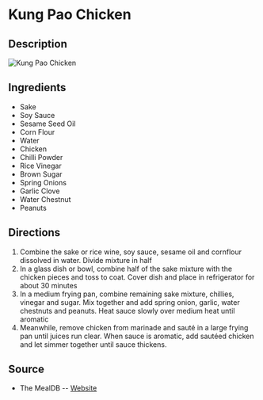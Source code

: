 # Kung Pao Chicken

## Description
![Kung Pao Chicken](https://www.themealdb.com/images/media/meals/1525872624.jpg "Kung Pao Chicken")

## Ingredients
- Sake
- Soy Sauce
- Sesame Seed Oil
- Corn Flour
- Water
- Chicken
- Chilli Powder
- Rice Vinegar
- Brown Sugar
- Spring Onions
- Garlic Clove
- Water Chestnut
- Peanuts

## Directions
1. Combine the sake or rice wine, soy sauce, sesame oil and cornflour dissolved in water. Divide mixture in half
2. In a glass dish or bowl, combine half of the sake mixture with the chicken pieces and toss to coat. Cover dish and place in refrigerator for about 30 minutes
3. In a medium frying pan, combine remaining sake mixture, chillies, vinegar and sugar. Mix together and add spring onion, garlic, water chestnuts and peanuts. Heat sauce slowly over medium heat until aromatic
4. Meanwhile, remove chicken from marinade and sauté in a large frying pan until juices run clear. When sauce is aromatic, add sautéed chicken and let simmer together until sauce thickens.

## Source

- The MealDB -- [Website](https://themealdb.com/)
